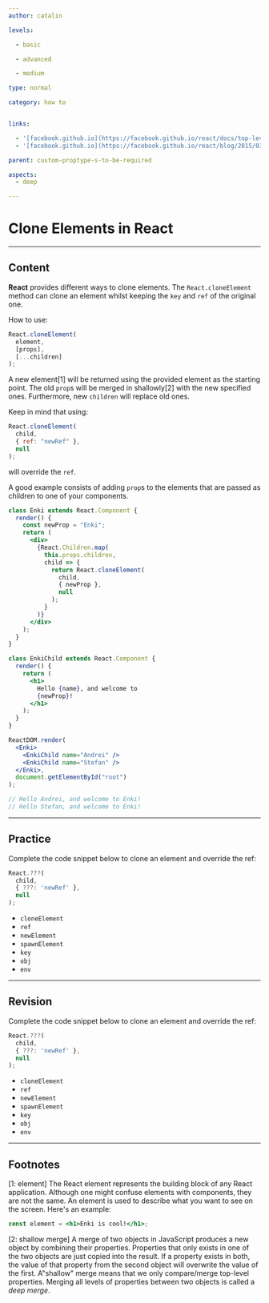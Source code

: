 ```yaml
---
author: catalin

levels:

  - basic

  - advanced

  - medium

type: normal

category: how to


links:

  - '[facebook.github.io](https://facebook.github.io/react/docs/top-level-api.html#react.cloneelement){website}'
  - '[facebook.github.io](https://facebook.github.io/react/blog/2015/03/03/react-v0.13-rc2.html){website}'

parent: custom-proptype-s-to-be-required

aspects:
  - deep

---
```


# Clone Elements in React

---
## Content

**React** provides different ways to clone elements. The `React.cloneElement` method can clone an element whilst keeping the `key` and `ref` of the original one.

How to use:
```jsx
React.cloneElement(
  element,
  [props],
  [...children]
);
```

A new element[1] will be returned using the provided element as the starting point. The old `prop`s will be merged in shallowly[2] with the new specified ones. Furthermore, new `children` will replace old ones.

Keep in mind that using:
```jsx
React.cloneElement(
  child,
  { ref: "newRef" },
  null
);
```
will override the `ref`.

A good example consists of adding `prop`s to the elements that are passed as children to one of your components.

```jsx
class Enki extends React.Component {
  render() {
    const newProp = "Enki";
    return (
      <div>
        {React.Children.map(
          this.props.children,
          child => {
            return React.cloneElement(
              child,
              { newProp },
              null
            );
          }
        )}
      </div>
    );
  }
}

class EnkiChild extends React.Component {
  render() {
    return (
      <h1>
        Hello {name}, and welcome to
        {newProp}!
      </h1>
    );
  }
}

ReactDOM.render(
  <Enki>
    <EnkiChild name="Andrei" />
    <EnkiChild name="Stefan" />
  </Enki>,
  document.getElementById("root")
);

// Hello Andrei, and welcome to Enki!
// Hello Stefan, and welcome to Enki!
```

---
## Practice

Complete the code snippet below to clone an element and override the ref:

```javascript
React.???(
  child, 
  { ???: 'newRef' },
  null
);
```

* `cloneElement`
* `ref`
* `newElement`
* `spawnElement`
* `key`
* `obj`
* `env`

---
## Revision

Complete the code snippet below to clone an element and override the ref:

```javascript
React.???(
  child, 
  { ???: 'newRef' },
  null
);
```

* `cloneElement`
* `ref`
* `newElement`
* `spawnElement`
* `key`
* `obj`
* `env`

---
## Footnotes

[1: element]
The React element represents the building block of any React application. Although one might confuse elements with components, they are not the same. An element is used to describe what you want to see on the screen. Here's an example:
```jsx
const element = <h1>Enki is cool!</h1>;
```

[2: shallow merge]
A merge of two objects in JavaScript produces a new object by combining their properties. Properties that only exists in one of the two objects are just copied into the result. If a property exists in both, the value of that property from the second object will overwrite the value of the first. A"shallow" merge means that we only compare/merge top-level properties. Merging all levels of properties between two objects is called a *deep merge*.